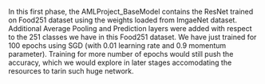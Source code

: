 In this first phase, the AMLProject_BaseModel contains the ResNet trained on Food251 dataset using the weights loaded from ImgaeNet dataset. Additional Average Pooling and Prediction layers were added with respect to the 251 classes we have in this Food251 dataset. 
We have just trained for 100 epochs using SGD (with 0.01 learning rate and 0.9 momentum parameter). Training for more number of epochs would still push the accuracy, which we would explore in later stages accomodating the resources to tarin such huge network. 
